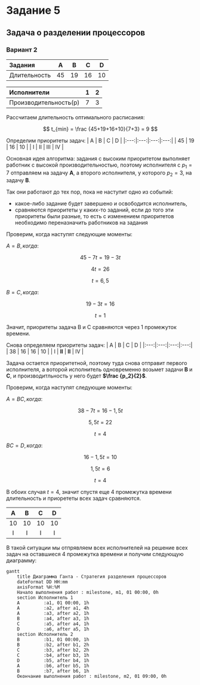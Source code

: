 # Задание 5
## Задача о разделении процессоров
### Вариант 2

| Задания      |  A  |  B  |  C  |  D  |
|:-------------|:---:|:---:|:---:|:---:|
| Длительность |  45 |  19 |  16 |   10 |


| Исполнители         |  1  |  2  |
|:-------------------|:---:|:---:|
| Производительность(p)  |  7  |  3  |

Рассчитаем длительность оптимального расписания:

$$  
t_{min} = \frac {45+19+16+10}{7+3}  = 9
$$  

Определим приоритеты задач: 
|  A  |  B  |  C  |  D  |
|:---:|:---:|:---:|:---:|
|  45 |  19 |  16 |   10 |
|  I  |  II  |  III  |  IV  |


Основная идея алгоритма: задания с высоким приоритетом выполняет работник с высокой производительностью, поэтому исполнителя c $p_1 = 7$ отправляем на задачу **A**, а второго исполнителя, у которого $p_2 = 3$, на задачу **B**.

Так они работают до тех пор, пока не наступит одно из событий:
- какое-либо задание будет завершено и освободится исполнитель,
- сравняются приоритеты у каких-то заданий, если до того эти приоритеты были разные, то есть с изменением приоритетов необходимо переназначить работников на задания

Проверим, когда наступят следующие моменты:

$A=B, когда:$

$$
45 - 7t = 19 -3t
$$

$$
4t = 26
$$

$$
t = 6,5
$$


$B = C, когда:$

$$
19 -3t = 16
$$

$$
t = 1
$$

Значит, приоритеты задача B и C сравняются через 1 промежуток времени.

Снова определяем приоритеты задач: 
|  A  |  B  |  C  |  D  |
|:---:|:---:|:---:|:---:|
|  38 |  16 |  16 |   10 |
|  I  |  **II**  |  **II** |  IV  |

Задача остается приоритетной, поэтому туда снова отправит первого исполнителя, а воторой исполнитель одновременно возьмет задачи **B** и **С**, и производитльность у него будет **$\frac {p_2}{2}$**.

Проверим, когда наступят следующие моменты:

$A=BС, когда:$

$$
38 - 7t = 16 - 1,5t
$$

$$
5,5t = 22
$$

$$
t = 4
$$

$BС=D, когда:$

$$
16 - 1,5t = 10
$$

$$
1,5t = 6
$$

$$
t = 4
$$

В обоих случая $t=4$, значит спустя еще 4 промежутка времени длительность и приорететы всех задач сравняются.

|  A  |  B  |  C  |  D  |
|:---:|:---:|:---:|:---:|
|  10 |  10 |  10 |   10 |
|  I  |  I|  I |  I  |

В такой ситуации мы отпрявляем всех исполнителей на решение всех задач на оставшиеся 4 промежутка времени и получим следующую диаграмму:

```mermaid
gantt
    title Диаграмма Ганта - Стратегия разделения процессоров
    dateFormat DD HH:mm    
    axisFormat %H:%M
    Начало выполнения работ : milestone, m1, 01 00:00, 0h
    section Исполнитель 1
    A         :a1, 01 00:00, 1h
    A         :a2, after a1, 4h
    A         :a3, after a2, 1h
    B         :a4, after a3, 1h
    C         :a5, after a4, 1h
    D         :a6, after a5, 1h
    section Исполнитель 2
    B         :b1, 01 00:00, 1h
    B         :b2, after b1, 2h
    C         :b3, after b2, 2h
    C         :b4, after b3, 1h
    D         :b5, after b4, 1h
    A         :b6, after b5, 1h
    B         :b7, after b6, 1h
    Окончание выполнения работ : milestone, m2, 01 09:00, 0h
```

